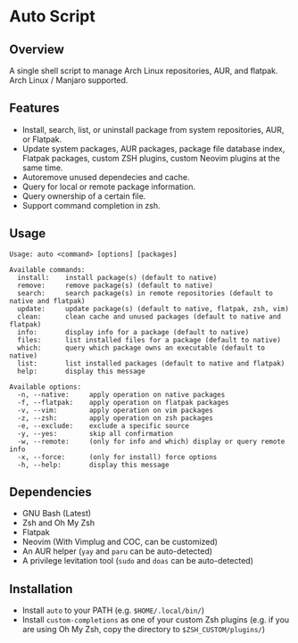# Auto Script

## Overview

A single shell script to manage Arch Linux repositories, AUR, and flatpak. Arch Linux / Manjaro supported.

## Features

- Install, search, list, or uninstall package from system repositories, AUR, or Flatpak.
- Update system packages, AUR packages, package file database index, Flatpak packages, custom ZSH plugins, custom Neovim plugins at the same time.
- Autoremove unused dependecies and cache.
- Query for local or remote package information.
- Query ownership of a certain file.
- Support command completion in zsh.

## Usage

```
Usage: auto <command> [options] [packages]

Available commands:
  install:    install package(s) (default to native)
  remove:     remove package(s) (default to native)
  search:     search package(s) in remote repositories (default to native and flatpak)
  update:     update package(s) (default to native, flatpak, zsh, vim)
  clean:      clean cache and unused packages (default to native and flatpak)
  info:       display info for a package (default to native)
  files:      list installed files for a package (default to native)
  which:      query which package owns an executable (default to native)
  list:       list installed packages (default to native and flatpak)
  help:       display this message

Available options:
  -n, --native:     apply operation on native packages
  -f, --flatpak:    apply operation on flatpak packages
  -v, --vim:        apply operation on vim packages
  -z, --zsh:        apply operation on zsh packages
  -e, --exclude:    exclude a specific source
  -y, --yes:        skip all confirmation
  -w, --remote:     (only for info and which) display or query remote info
  -x, --force:      (only for install) force options
  -h, --help:       display this message
```

## Dependencies

- GNU Bash (Latest)
- Zsh and Oh My Zsh
- Flatpak
- Neovim (With Vimplug and COC, can be customized)
- An AUR helper (`yay` and `paru` can be auto-detected)
- A privilege levitation tool (`sudo` and `doas` can be auto-detected)

## Installation

- Install `auto` to your PATH (e.g. `$HOME/.local/bin/`)
- Install `custom-completions` as one of your custom Zsh plugins (e.g. if you are using Oh My Zsh, copy the directory to `$ZSH_CUSTOM/plugins/`)

